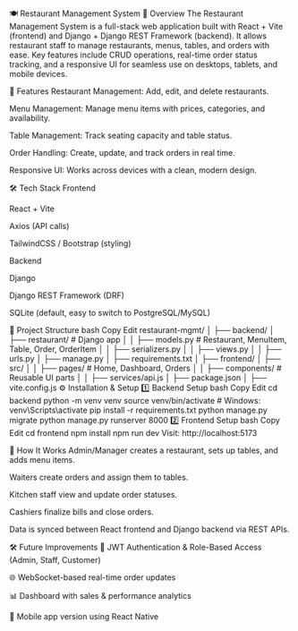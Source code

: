 🍽️ Restaurant Management System
📌 Overview
The Restaurant Management System is a full-stack web application built with React + Vite (frontend) and Django + Django REST Framework (backend).
It allows restaurant staff to manage restaurants, menus, tables, and orders with ease.
Key features include CRUD operations, real-time order status tracking, and a responsive UI for seamless use on desktops, tablets, and mobile devices.

🚀 Features
Restaurant Management: Add, edit, and delete restaurants.

Menu Management: Manage menu items with prices, categories, and availability.

Table Management: Track seating capacity and table status.

Order Handling: Create, update, and track orders in real time.

Responsive UI: Works across devices with a clean, modern design.

🛠 Tech Stack
Frontend

React + Vite

Axios (API calls)

TailwindCSS / Bootstrap (styling)

Backend

Django

Django REST Framework (DRF)

SQLite (default, easy to switch to PostgreSQL/MySQL)

📂 Project Structure
bash
Copy
Edit
restaurant-mgmt/
│
├── backend/
│   ├── restaurant/       # Django app
│   │   ├── models.py     # Restaurant, MenuItem, Table, Order, OrderItem
│   │   ├── serializers.py
│   │   ├── views.py
│   │   ├── urls.py
│   ├── manage.py
│   ├── requirements.txt
│
├── frontend/
│   ├── src/
│   │   ├── pages/        # Home, Dashboard, Orders
│   │   ├── components/   # Reusable UI parts
│   │   ├── services/api.js
│   ├── package.json
│   ├── vite.config.js
⚙️ Installation & Setup
1️⃣ Backend Setup
bash
Copy
Edit
cd backend
python -m venv venv
source venv/bin/activate  # Windows: venv\Scripts\activate
pip install -r requirements.txt
python manage.py migrate
python manage.py runserver 8000
2️⃣ Frontend Setup
bash
Copy
Edit
cd frontend
npm install
npm run dev
Visit: http://localhost:5173

🔄 How It Works
Admin/Manager creates a restaurant, sets up tables, and adds menu items.

Waiters create orders and assign them to tables.

Kitchen staff view and update order statuses.

Cashiers finalize bills and close orders.

Data is synced between React frontend and Django backend via REST APIs.

🛠 Future Improvements
🔐 JWT Authentication & Role-Based Access (Admin, Staff, Customer)

🌐 WebSocket-based real-time order updates

📊 Dashboard with sales & performance analytics

📱 Mobile app version using React Native

